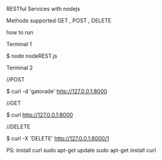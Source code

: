 RESTful Services with nodejs


Methods supported  GET , POST , DELETE

how to run

Terminal 1

$ node nodeREST.js


Terminal 2 

//POST

$ curl -d 'gatorade' http://127.0.0.1:8000

//GET

$ curl http://127.0.0.1:8000

//DELETE

$ curl  -X 'DELETE' http://127.0.0.1:8000/1


PS: install curl 
sudo apt-get update
sudo apt-get install curl
